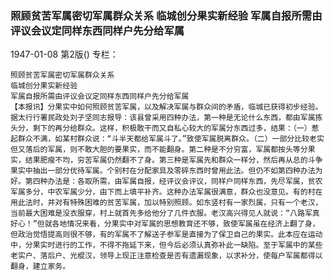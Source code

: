 ### 照顾贫苦军属密切军属群众关系  临城创分果实新经验  军属自报所需由评议会议定同样东西同样户先分给军属

1947-01-08
第2版()
专栏：

    照顾贫苦军属密切军属群众关系
    临城创分果实新经验
    军属自报所需由评议会议定同样东西同样户先分给军属
    【本报讯】分果实中如何照顾贫苦军属，以及解决军属与群众间的矛盾，临城已获得初步经验。据太行行署民政处刘子坚同志报导：该县曾采用四种办法，第一种是无论什么东西，都由军属拣头分，剩下的再分给群众。这样，积极敢干而又自私心较大的军属分东西过多，结果：（一）惹起群众不满，如某村群众说：“斗半天都给军属斗了。”致使军属脱离群众。（二）一部分比较老实但又落后的军属，则不敢大胆的要果实，而不能翻身。第二种是不分穷富，军属都按头等分果实，结果肥瘦不均，穷苦军属仍然翻不了身。第三种是军属先和群众一样分，然后再从总的斗争果实中抽出一部分优待军属。个别村在分配家具及零碎东西时曾用此法。但仍不如第四种办法为好。第四种办法是：各取所需，由军属自报，经评议会评议，同样户同样东西，先尽军属，贫农军属多分，中农军属少分，由下而上填平补齐。这种办法军属很满意，群众也没意见。有的村在用此法时，并对有特殊困难的贫苦军属，加以特别照顾。如东竖村有一家烈属，只有一个老汉，当前最大困难是没衣服穿，村上就首先多给他分了几件衣服。老汉高兴得见人就说：“八路军真好心！”但就各地情况来看，分果实中对军属的思想教育还不够，致使军属虽在经济上翻了身，但政治觉悟提高则很不够，有的军属不了解送子参军是直接为了保卫自己的果实。此本应在运动中，分果实时进行的工作，不得不拖延下来，但今后必须认真弥补此一缺陷。至于军属中的某些老实户、落后户、光棍汉，领导上现正注意检查是否有遗漏现象，以求补分，使每户军属都得以翻身，建立家务。
